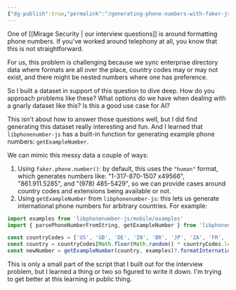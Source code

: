 ```yaml
---
{"dg-publish":true,"permalink":"/generating-phone-numbers-with-faker-js-and-libphonenumber-js/","created":"2025-05-22T20:47:24.161-07:00","updated":"2025-05-22T21:13:30.857-07:00"}
---
```


One of [[Mirage Security \| our interview questions]] is around formatting phone numbers. If you've worked around telephony at all, you know that this is not straightforward. 

For us, this problem is challenging because we sync enterprise directory data where formats are all over the place, country codes may or may not exist, and there might be nested numbers where one has preference.

So I built a dataset in support of this question to dive deep. How do you approach problems like these? What options do we have when dealing with a gnarly dataset like this? Is this a good use case for AI?

This isn't about how to answer those questions well, but I did find generating this dataset really interesting and fun. And I learned that `libphonenumber-js` has a built-in function for generating example phone numbers: `getExampleNumber`.

We can mimic this messy data a couple of ways:
1. Using `faker.phone.number()`: by default, this uses the `"human"` format, which generates numbers like: "1-317-870-1507 x49566", "861.911.5285", and "(978) 485-5429", so we can provide cases around country codes and extensions being available or not.
2. Using `getExampleNumber` from `libphonenumber-js`: this lets us generate international phone numbers for arbitrary countries. For example:
```ts
import examples from 'libphonenumber-js/mobile/examples'
import { parsePhoneNumberFromString, getExampleNumber } from 'libphonenumber-js';

const countryCodes = ['US', 'GB', 'DE', 'IN', 'BR', 'JP', 'ZA', 'FR', 'AU', 'CA'];
const country = countryCodes[Math.floor(Math.random() * countryCodes.length)];
const newNumber = getExampleNumber(country, examples)?.formatInternational();
```

This is only a small part of the script that I built out for the interview problem, but I learned a thing or two so figured to write it down. I'm trying to get better at this learning in public thing.